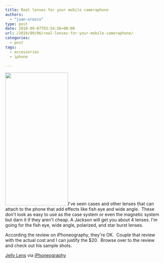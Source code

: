 ```yaml
---
title: Real lenses for your mobile cameraphone
authors: 
  - "juan-orozco"
type: post
date: 2010-09-07T03:54:56+00:00
url: /2010/09/06/real-lenses-for-your-mobile-cameraphone/
categories:
  - post
tags:
  - accessories
  - iphone

---
```

<img class="alignleft size-full wp-image-2279" src="http://juanthedesigner.files.wordpress.com/2010/09/2_1-wide_angle.jpg?resize=200%2C423" alt="" width="200" height="423" data-recalc-dims="1" />I've seen cases and other lenses that can attach to the phone that add effects like fish eye and wide angle.  These don't look as easy to use as the case system or even the magnetic system but darn it if they aren't cheap. A Jackson will get you about 4 lenses. I'm going for the fish eye, wide angle, polarized, and star burst lenses.

According the review on iPhoneography, they're OK.  Couple that review with the actual cost and I can justify the $20.  Browse over to the review and check out his sample shots.

[Jelly Lens][1] via [iPhoneography][2]

 [1]: http://www.jelly-lens.com/index_main.php
 [2]: http://www.iphoneography.com/journal/2010/8/31/shoot-ultra-wide-angle-with-a-jelly-fisheye-lens.html